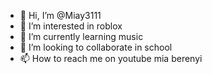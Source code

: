 - 👋 Hi, I’m @Miay3111
- 👀 I’m interested in roblox
- 🌱 I’m currently learning music
- 💞️ I’m looking to collaborate in school
- 📫 How to reach me on youtube mia berenyi
  

<!---
Miay3111/Miay3111 is a ✨ special ✨ repository because its `README.md` (this file) appears on your GitHub profile.
You can click the Preview link to take a look at your changes.
--->
